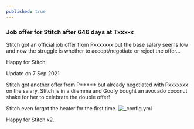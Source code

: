 ```yaml
---
published: true
---
```

### Job offer for Stitch after 646 days at Txxx-x

Stitch got an official job offer from Pxxxxxxx but the base salary seems low and now the struggle is whether to accept/negotiate or reject the offer...

Happy for Stitch.

Update on 7 Sep 2021

Stitch got another offer from P***** but already negotiated with Pxxxxxxx on the salary. Stitch is in a dilemma and Goofy bought an avocado coconut shake for her to celebrate the double offer!


Stitch even forgot the heater for the first time.
![_config.yml]({{site.baseurl}}/images/stitch1.png)

Happy for Stitch x2.
